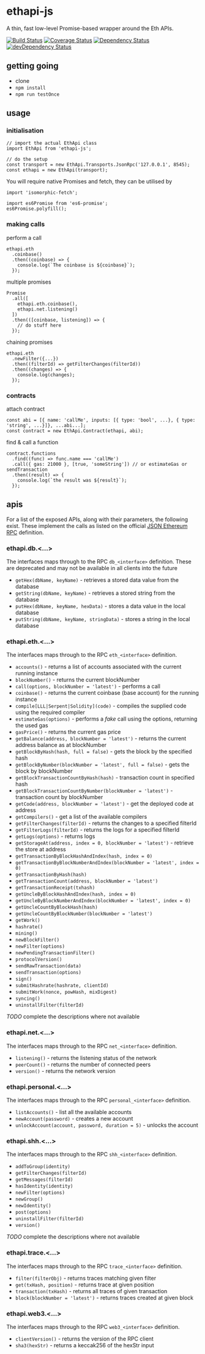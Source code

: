 # ethapi-js

A thin, fast low-level Promise-based wrapper around the Eth APIs.

[![Build Status](https://travis-ci.org/jacogr/ethapi-js.svg?branch=master)](https://travis-ci.org/jacogr/ethapi-js)
[![Coverage Status](https://coveralls.io/repos/github/jacogr/ethapi-js/badge.svg?branch=master)](https://coveralls.io/github/jacogr/ethapi-js?branch=master)
[![Dependency Status](https://david-dm.org/jacogr/ethapi-js.svg)](https://david-dm.org/jacogr/ethapi-js)
[![devDependency Status](https://david-dm.org/jacogr/ethapi-js/dev-status.svg)](https://david-dm.org/jacogr/ethapi-js#info=devDependencies)

## getting going

- clone
- `npm install`
- `npm run testOnce`

## usage

### initialisation

```
// import the actual EthApi class
import EthApi from 'ethapi-js';

// do the setup
const transport = new EthApi.Transports.JsonRpc('127.0.0.1', 8545);
const ethapi = new EthApi(transport);
```

You will require native Promises and fetch, they can be utilised by

```
import 'isomorphic-fetch';

import es6Promise from 'es6-promise';
es6Promise.polyfill();
```

### making calls

perform a call
```
ethapi.eth
  .coinbase()
  .then((coinbase) => {
    console.log(`The coinbase is ${coinbase}`);
  });
```

multiple promises

```
Promise
  .all([
    ethapi.eth.coinbase(),
    ethapi.net.listening()
  ])
  .then(([coinbase, listening]) => {
    // do stuff here
  });
```

chaining promises

```
ethapi.eth
  .newFilter({...})
  .then((filterId) => getFilterChanges(filterId))
  .then((changes) => {
    console.log(changes);
  });
```

### contracts

attach contract

```
const abi = [{ name: 'callMe', inputs: [{ type: 'bool', ...}, { type: 'string', ...}]}, ...abi...];
const contract = new EthApi.Contract(ethapi, abi);
```

find & call a function

```
contract.functions
  .find((func) => func.name === 'callMe')
  .call({ gas: 21000 }, [true, 'someString']) // or estimateGas or sendTransaction
  .then((result) => {
    console.log(`the result was ${result}`);
  });
```

## apis

For a list of the exposed APIs, along with their parameters, the following exist. These implement the calls as listed on the official [JSON Ethereum RPC](https://github.com/ethereum/wiki/wiki/JSON-RPC) definition.

### ethapi.db.<...>

The interfaces maps through to the RPC `db_<interface>` definition. These are deprecated and may not be available in all clients into the future

- `getHex(dbName, keyName)` - retrieves a stored data value from the database
- `getString(dbName, keyName)` - retrieves a stored string from the database
- `putHex(dbName, keyName, hexData)` - stores a data value in the local database
- `putString(dbName, keyName, stringData)` - stores a string in the local database

### ethapi.eth.<...>

The interfaces maps through to the RPC `eth_<interface>` definition.

- `accounts()` - returns a list of accounts associated with the current running instance
- `blockNumber()` - returns the current blockNumber
- `call(options, blockNumber = 'latest')` - performs a call
- `coinbase()` - returns the current coinbase (base account) for the running instance
- `compile[LLL|Serpent|Solidity](code)` - compiles the supplied code using the required compiler
- `estimateGas(options)` - performs a *fake* call using the options, returning the used gas
- `gasPrice()` - returns the current gas price
- `getBalance(address, blockNumber = 'latest')` - returns the current address balance as at blockNumber
- `getBlockByHash(hash, full = false)` - gets the block by the specified hash
- `getBlockByNumber(blockNumber = 'latest', full = false)` - gets the block by blockNumber
- `getBlockTransactionCountByHash(hash)` - transaction count in specified hash
- `getBlockTransactionCountByNumber(blockNumber = 'latest')` - transaction count by blockNumber
- `getCode(address, blockNumber = 'latest')` - get the deployed code at address
- `getCompilers()` - get a list of the available compilers
- `getFilterChanges(filterId)` - returns the changes to a specified filterId
- `getFilterLogs(filterId)` - returns the logs for a specified filterId
- `getLogs(options)` - returns logs
- `getStorageAt(address, index = 0, blockNumber = 'latest')` - retrieve the store at address
- `getTransactionByBlockHashAndIndex(hash, index = 0)`
- `getTransactionByBlockNumberAndIndex(blockNumber = 'latest', index = 0)`
- `getTransactionByHash(hash)`
- `getTransactionCount(address, blockNumber = 'latest')`
- `getTransactionReceipt(txhash)`
- `getUncleByBlockHashAndIndex(hash, index = 0)`
- `getUncleByBlockNumberAndIndex(blockNumber = 'latest', index = 0)`
- `getUncleCountByBlockHash(hash)`
- `getUncleCountByBlockNumber(blockNumber = 'latest')`
- `getWork()`
- `hashrate()`
- `mining()`
- `newBlockFilter()`
- `newFilter(options)`
- `newPendingTransactionFilter()`
- `protocolVersion()`
- `sendRawTransaction(data)`
- `sendTransaction(options)`
- `sign()`
- `submitHashrate(hashrate, clientId)`
- `submitWork(nonce, powHash, mixDigest)`
- `syncing()`
- `uninstallFilter(filterId)`

*TODO* complete the descriptions where not available

### ethapi.net.<...>

The interfaces maps through to the RPC `net_<interface>` definition.

- `listening()` - returns the listening status of the network
- `peerCount()` - returns the number of connected peers
- `version()` - returns the network version

### ethapi.personal.<...>

The interfaces maps through to the RPC `personal_<interface>` definition.

- `listAccounts()` - list all the available accounts
- `newAccount(password)` - creates a new account
- `unlockAccount(account, password, duration = 5)` - unlocks the account

### ethapi.shh.<...>

The interfaces maps through to the RPC `shh_<interface>` definition.

- `addToGroup(identity)`
- `getFilterChanges(filterId)`
- `getMessages(filterId)`
- `hasIdentity(identity)`
- `newFilter(options)`
- `newGroup()`
- `newIdentity()`
- `post(options)`
- `uninstallFilter(filterId)`
- `version()`

*TODO* complete the descriptions where not available

### ethapi.trace.<...>

The interfaces maps through to the RPC `trace_<interface>` definition.

- `filter(filterObj)` - returns traces matching given filter
- `get(txHash, position)` - returns trace at given position
- `transaction(txHash)` - returns all traces of given transaction
- `block(blockNumber = 'latest')` - returns traces created at given block

### ethapi.web3.<...>

The interfaces maps through to the RPC `web3_<interface>` definition.

- `clientVersion()` - returns the version of the RPC client
- `sha3(hexStr)` - returns a keccak256 of the hexStr input
